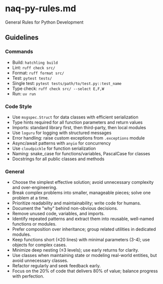 # naq-py-rules.md

General Rules for Python Development

## Guidelines
### Commands
- Build: `hatchling build`
- Lint: `ruff check src/`
- Format: `ruff format src/`
- Test: `pytest tests/`
- Single test: `pytest tests/path/to/test.py::test_name`
- Type check: `ruff check src/ --select E,F,W`
- Run: `uv run`

### Code Style
- Use `msgspec.Struct` for data classes with efficient serialization
- Type hints required for all function parameters and return values
- Imports: standard library first, then third-party, then local modules
- Use `loguru` for logging with structured messages
- Error handling: raise custom exceptions from `.exceptions` module
- Async/await patterns with `anyio` for concurrency
- Use `cloudpickle` for function serialization
- Naming: snake_case for functions/variables, PascalCase for classes
- Docstrings for all public classes and methods

### General
- Choose the simplest effective solution; avoid unnecessary complexity and over-engineering.
- Break complex problems into smaller, manageable pieces; solve one problem at a time.
- Prioritize readability and maintainability; write code for humans.
- Document the "why" behind non-obvious decisions.
- Remove unused code, variables, and imports.
- Identify repeated patterns and extract them into reusable, well-named functions or modules.
- Prefer composition over inheritance; group related utilities in dedicated modules.
- Keep functions short (≤20 lines) with minimal parameters (3-4); use objects for complex cases.
- Minimize deep nesting (≤3 levels); use early returns for clarity.
- Use classes when maintaining state or modeling real-world entities, but avoid unnecessary classes.
- Refactor regularly and seek feedback early.
- Focus on the 20% of code that delivers 80% of value; balance progress with perfection.
